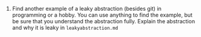 1. Find another example of a leaky abstraction (besides git) in programming or a hobby. You can use anything to find the example, but be sure that you understand the abstraction fully. Explain the abstraction and why it is leaky in `leakyabstraction.md`